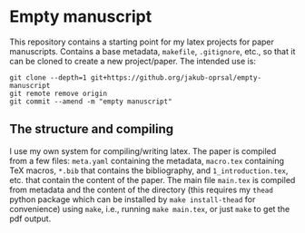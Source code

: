 # Empty manuscript

This repository contains a starting point for my latex projects for paper manuscripts. Contains a base metadata, `makefile`, `.gitignore`, etc., so that it can be cloned to create a new project/paper. The intended use is:

```
git clone --depth=1 git+https://github.org/jakub-oprsal/empty-manuscript
git remote remove origin
git commit --amend -m "empty manuscript"
```

## The structure and compiling

I use my own system for compiling/writing latex. The paper is compiled from a few files: `meta.yaml` containing the metadata, `macro.tex` containing TeX macros, `*.bib` that contains the bibliography, and `1_introduction.tex`, etc. that contain the content of the paper.  The main file `main.tex` is compiled from metadata and the content of the directory (this requires my `thead` python package which can be installed by `make install-thead` for convenience) using `make`, i.e., running `make main.tex`, or just `make` to get the pdf output.
